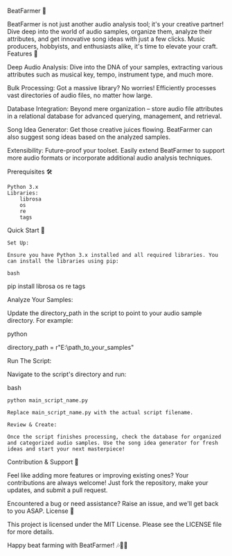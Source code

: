 BeatFarmer 🎵

BeatFarmer is not just another audio analysis tool; it's your creative partner! Dive deep into the world of audio samples, organize them, analyze their attributes, and get innovative song ideas with just a few clicks. Music producers, hobbyists, and enthusiasts alike, it's time to elevate your craft.
Features 🌟

Deep Audio Analysis: Dive into the DNA of your samples, extracting various attributes such as musical key, tempo, instrument type, and much more.

Bulk Processing: Got a massive library? No worries! Efficiently processes vast directories of audio files, no matter how large.

Database Integration: Beyond mere organization – store audio file attributes in a relational database for advanced querying, management, and retrieval.

Song Idea Generator: Get those creative juices flowing. BeatFarmer can also suggest song ideas based on the analyzed samples.

Extensibility: Future-proof your toolset. Easily extend BeatFarmer to support more audio formats or incorporate additional audio analysis techniques.

Prerequisites 🛠

    Python 3.x
    Libraries:
        librosa
        os
        re
        tags

Quick Start 🚀

    Set Up:

    Ensure you have Python 3.x installed and all required libraries. You can install the libraries using pip:

    bash

pip install librosa os re tags

Analyze Your Samples:

Update the directory_path in the script to point to your audio sample directory. For example:

python

directory_path = r"E:\path_to_your_samples"

Run The Script:

Navigate to the script's directory and run:

bash

    python main_script_name.py

    Replace main_script_name.py with the actual script filename.

    Review & Create:

    Once the script finishes processing, check the database for organized and categorized audio samples. Use the song idea generator for fresh ideas and start your next masterpiece!

Contribution & Support 🤝

Feel like adding more features or improving existing ones? Your contributions are always welcome! Just fork the repository, make your updates, and submit a pull request.

Encountered a bug or need assistance? Raise an issue, and we'll get back to you ASAP.
License 📜

This project is licensed under the MIT License. Please see the LICENSE file for more details.

Happy beat farming with BeatFarmer! 🎶🌱🔥
